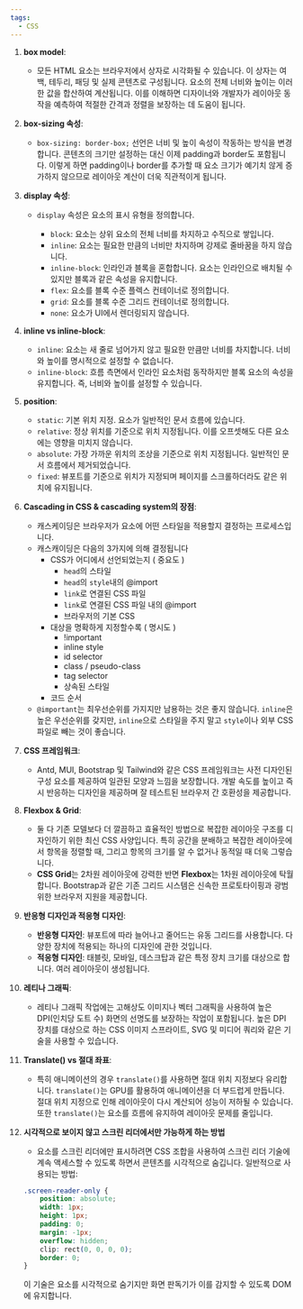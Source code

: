 ```yaml
---
tags:
  - CSS
---
```

1. **box model**:
    
    - 모든 HTML 요소는 브라우저에서 상자로 시각화될 수 있습니다. 이 상자는 여백, 테두리, 패딩 및 실제 콘텐츠로 구성됩니다. 요소의 전체 너비와 높이는 이러한 값을 합산하여 계산됩니다. 이를 이해하면 디자이너와 개발자가 레이아웃 동작을 예측하여 적절한 간격과 정렬을 보장하는 데 도움이 됩니다.
2. **box-sizing 속성**:
    
    - `box-sizing: border-box;` 선언은 너비 및 높이 속성이 작동하는 방식을 변경합니다. 콘텐츠의 크기만 설정하는 대신 이제 padding과 border도 포함됩니다. 이렇게 하면 padding이나 border를 추가할 때 요소 크기가 예기치 않게 증가하지 않으므로 레이아웃 계산이 더욱 직관적이게 됩니다.
3. **display 속성**:
    
    - `display` 속성은 요소의 표시 유형을 정의합니다.
        
        - `block`: 요소는 상위 요소의 전체 너비를 차지하고 수직으로 쌓입니다.
        - `inline`: 요소는 필요한 만큼의 너비만 차지하며 강제로 줄바꿈을 하지 않습니다.
        - `inline-block`: 인라인과 블록을 혼합합니다. 요소는 인라인으로 배치될 수 있지만 블록과 같은 속성을 유지합니다.
        - `flex`: 요소를 블록 수준 플렉스 컨테이너로 정의합니다.
        - `grid`: 요소를 블록 수준 그리드 컨테이너로 정의합니다.
        - `none`: 요소가 UI에서 렌더링되지 않습니다.
4. **inline vs inline-block**:
    
    - `inline`: 요소는 새 줄로 넘어가지 않고 필요한 만큼만 너비를 차지합니다. 너비와 높이를 명시적으로 설정할 수 없습니다.
    - `inline-block`: 흐름 측면에서 인라인 요소처럼 동작하지만 블록 요소의 속성을 유지합니다. 즉, 너비와 높이를 설정할 수 있습니다.
5. **position**:
    
    - `static`: 기본 위치 지정. 요소가 일반적인 문서 흐름에 있습니다.
    - `relative`: 정상 위치를 기준으로 위치 지정됩니다. 이를 오프셋해도 다른 요소에는 영향을 미치지 않습니다.
    - `absolute`: 가장 가까운 위치의 조상을 기준으로 위치 지정됩니다. 일반적인 문서 흐름에서 제거되었습니다.
    - `fixed`: 뷰포트를 기준으로 위치가 지정되며 페이지를 스크롤하더라도 같은 위치에 유지됩니다.
6. **Cascading in CSS & cascading system의 장점**:
    
    - 캐스케이딩은 브라우저가 요소에 어떤 스타일을 적용할지 결정하는 프로세스입니다.
    - 캐스캐이딩은 다음의 3가지에 의해 결정됩니다
	    - CSS가 어디에서 선언되었는지 ( 중요도 )
		    - `head`의 스타일
		    - `head`의 `style`내의 @import
		    - `link`로 연결된 CSS 파일
		    - `link`로 연결된 CSS 파일 내의 @import
		    - 브라우저의 기본 CSS
	    - 대상을 명확하게 지정할수록 ( 명시도 )
		    - !important
		    - inline style
		    - id selector
		    - class / pseudo-class
		    - tag selector
		    - 상속된 스타일
	    - 코드 순서
	- `@important`는 최우선순위를 가지지만 남용하는 것은 좋지 않습니다. `inline`은 높은 우선순위를 갖지만, `inline`으로 스타일을 주지 말고 `style`이나 외부 CSS 파일로 빼는 것이 좋습니다.
1. **CSS 프레임워크**:
    
    - Antd, MUI, Bootstrap 및 Tailwind와 같은 CSS 프레임워크는 사전 디자인된 구성 요소를 제공하여 일관된 모양과 느낌을 보장합니다. 개발 속도를 높이고 즉시 반응하는 디자인을 제공하며 잘 테스트된 브라우저 간 호환성을 제공합니다.
8. **Flexbox & Grid**:
    
    - 둘 다 기존 모델보다 더 깔끔하고 효율적인 방법으로 복잡한 레이아웃 구조를 디자인하기 위한 최신 CSS 사양입니다. 특히 공간을 분배하고 복잡한 레이아웃에서 항목을 정렬할 때, 그리고 항목의 크기를 알 수 없거나 동적일 때 더욱 그렇습니다.
    - **CSS Grid**는 2차원 레이아웃에 강력한 반면 **Flexbox**는 1차원 레이아웃에 탁월합니다. Bootstrap과 같은 기존 그리드 시스템은 신속한 프로토타이핑과 광범위한 브라우저 지원을 제공합니다.
1. **반응형 디자인과 적응형 디자인**:
    
    - **반응형 디자인**: 뷰포트에 따라 늘어나고 줄어드는 유동 그리드를 사용합니다. 다양한 장치에 적용되는 하나의 디자인에 관한 것입니다.
    - **적응형 디자인**: 태블릿, 모바일, 데스크탑과 같은 특정 장치 크기를 대상으로 합니다. 여러 레이아웃이 생성됩니다.
10. **레티나 그래픽**:
    
    - 레티나 그래픽 작업에는 고해상도 이미지나 벡터 그래픽을 사용하여 높은 DPI(인치당 도트 수) 화면의 선명도를 보장하는 작업이 포함됩니다. 높은 DPI 장치를 대상으로 하는 CSS 이미지 스프라이트, SVG 및 미디어 쿼리와 같은 기술을 사용할 수 있습니다.
11. **Translate() vs 절대 ​​좌표**:
    
    - 특히 애니메이션의 경우 `translate()`를 사용하면 절대 위치 지정보다 유리합니다. `translate()`는 GPU를 활용하여 애니메이션을 더 부드럽게 만듭니다. 절대 위치 지정으로 인해 레이아웃이 다시 계산되어 성능이 저하될 수 있습니다. 또한 `translate()`는 요소를 흐름에 유지하여 레이아웃 문제를 줄입니다.
12. **시각적으로 보이지 않고 스크린 리더에서만 가능하게 하는 방법**
    - 요소를 스크린 리더에만 표시하려면 CSS 조합을 사용하여 스크린 리더 기술에 계속 액세스할 수 있도록 하면서 콘텐츠를 시각적으로 숨깁니다. 일반적으로 사용되는 방법:
    ```css
    .screen-reader-only {
	    position: absolute;
	    width: 1px;
	    height: 1px;
	    padding: 0;
	    margin: -1px;
	    overflow: hidden;
	    clip: rect(0, 0, 0, 0);
	    border: 0;
	}
	```
	이 기술은 요소를 시각적으로 숨기지만 화면 판독기가 이를 감지할 수 있도록 DOM에 유지합니다.